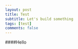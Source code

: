 ```yaml
---
layout: post
title: Test
subtitle: Let's build something
tags: [test]
comments: false
---
```


####Hello
